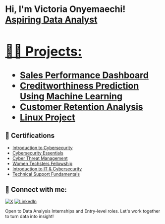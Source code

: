 <h1>Hi, I'm Victoria Onyemaechi! 
<a href="https://www.linkedin.com/in/victoria-onyemaechi/">Aspiring Data Analyst

<h2>👨‍💻 Projects:</h2>

  - [Sales Performance Dashboard](https://github.com/Vhiktoria/Sales-Performance-Dashbaord)
  - [Creditworthiness Prediction Using Machine Learning](https://github.com/Vhiktoria/Creditworthiness-Prediction-Using-Machine-Learning)
  - [Customer Retention Analysis](https://github.com/Vhiktoria/Customer-Retention-Analysis)
  - [Linux Project](https://docs.google.com/document/d/1m5ozUxRYfWdlc8WQzwyB8JcuG46RgbRM/edit?usp=drivesdk&ouid=)

<h2>📑 Certifications</h2>

- [Introduction to Cybersecurity](https://www.credly.com/badges/13fa6aad-9172-4e0d-94ba-811e7272d5eb/linked_in_profile)
- [Cybersecurity Essentials](https://www.credly.com/badges/d9231dd9-213f-4690-acf1-79a5d3ec7dbb/linked_in_profile)
- [Cyber Threat Management](https://www.credly.com/badges/5134546c-6f42-41ea-acce-a4973c3aa82b/linked_in_profile)
- [Women Techsters Fellowship](https://drive.google.com/file/d/1n9fwxm3vNDOrSJWzYERcmNz_PTywsCkp/view?usp=drive_link)
- [Introduction to IT & Cybersecurity](https://drive.google.com/file/d/1J5b6G6L9rKj9OZS_Fu4pCb98feBR5xq0/view?usp=drive_link)
- [Technical Support Fundamentals](https://drive.google.com/file/d/1rrvGaO3aQQ50_MuSDEBfYnGdHXi8oxyS/view?usp=drive_link)
  
<h2> 🤳 Connect with me:</h2>

[![X](https://img.shields.io/badge/X-000000?style=for-the-badge&logo=x&logoColor=white)](https://x.com/Cyberr_Witch?t=BYIpV00C4LBAYr0fercWdw&s=09)
[![LinkedIn](https://img.shields.io/badge/LinkedIn-0077B5?style=for-the-badge&logo=linkedin&logoColor=white)](https://linkedin.com/in/victoria-onyemaechi)

Open to Data Analysis Internships and Entry-level roles.
Let's work together to turn data into insight!
<!--


Here are some ideas to get you started:

- 🔭 I’m currently working on ...
- 🌱 I’m currently learning ...
- 👯 I’m looking to collaborate on ...
- 🤔 I’m looking for help with ...
- 💬 Ask me about ...
- 📫 How to reach me: ...
- 😄 Pronouns: ...
- ⚡ Fun fact: ...
-->
